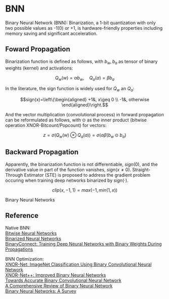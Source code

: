 # BNN
Binary Neural Network (BNN): 
Binarization, a 1-bit quantization with only two possible values as -1(0) or +1, is hardware-friendly properties including memory saving and significant acceleration.

## Foward Propagation
Binarization function is defined as follows, with $b_w, b_a$ as tensor of binary weights (kernel) and activations:
```math
Q_w(w)=\alpha b_w, \quad Q_a(a)=\beta b_a
```
In the literature, the sign function is widely used for $Q_w$ an $Q_a$:
```math
sign(x)=\left\{\begin{aligned}
+1&, x\geq 0 \\
-1&, otherwise
\end{aligned}\right.
```
And the vector multiplication (convolutional process) in forward propagation can be reformulated as follows, with $\odot$ as the inner product (bitwise operation XNOR-Bitcount/Popcount) for vectors:
```math
z=\sigma(Q_w(w)\otimes Q_a(a))=\sigma(\alpha\beta(b_w\odot b_a)
```

## Backward Propagation
Apparently, the binarization function is not differentiable, $sign(0)$, and the derivative value in part of the function vanishes, $sign(x\neq0)$. Straight-Through Estimator (STE) is proposed to address the gradient problem occuring when training deep networks binarized by $sign(\cdot)$.
```math
clip(x,-1,1)=max(-1,min(1,x))
```
Binary Neural Networks

## Reference
Native BNN:  
[Bitwise Neural Networks](https://arxiv.org/pdf/1601.06071)  
[Binarized Neural Networks](https://proceedings.neurips.cc/paper_files/paper/2016/file/d8330f857a17c53d217014ee776bfd50-Paper.pdf)  
[BinaryConnect: Training Deep Neural Networks with Binary Weights During Propagations](https://proceedings.neurips.cc/paper_files/paper/2015/file/3e15cc11f979ed25912dff5b0669f2cd-Paper.pdf)  

BNN Optimization:  
[XNOR-Net: ImageNet Classification Using Binary Convolutional Neural Network](https://arxiv.org/pdf/1603.05279)  
[XNOR-Net++: Improved Binary Neural Networks](https://arxiv.org/pdf/1909.13863)  
[Towards Accurate Binary Convolutional Neural Network](https://proceedings.neurips.cc/paper_files/paper/2017/file/b1a59b315fc9a3002ce38bbe070ec3f5-Paper.pdf)  
[A Comprehensive Review of Binary Neural Network](https://arxiv.org/pdf/2110.06804)  
[Binary Neural Networks: A Survey](https://arxiv.org/pdf/2004.03333)
